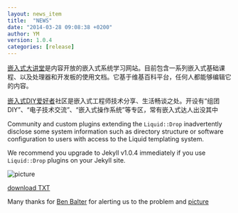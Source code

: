 ```yaml
---
layout: news_item
title:  "NEWS"
date: "2014-03-28 09:08:38 +0200"
author: YM
version: 1.0.4
categories: [release]
---
```


[嵌入式大讲堂](http://wiki.emsym.com/wiki/Jazz)是内容开放的嵌入式系统学习网站。目前包含一系列嵌入式基础课程、以及处理器和开发板的使用文档。它基于维基百科平台，任何人都能够编辑它的内容。 


[嵌入式DIY爱好者](http://www.embedded-diy.com/forum-24-1.html)社区是嵌入式工程师技术分享、生活畅谈之处。开设有“组团DIY”、“电子技术交流”、“嵌入式操作系统”等专区，常有嵌入式达人出没其中

Community and custom plugins extending the `Liquid::Drop` inadvertently disclose some system information such as directory structure or software configuration  to users with access to the Liquid templating system.

We recommend you upgrade to Jekyll v1.0.4 immediately if you use `Liquid::Drop` plugins on your Jekyll site.

![picture]({{site.url}}/assets/wifi_large.png ) 

[download TXT]({{site.url}}/assets/code.txt ) 


Many thanks for [Ben Balter](http://github.com/benbalter) for alerting us to the problem
and  [picture]({{site.url}}/assets/process.png )


